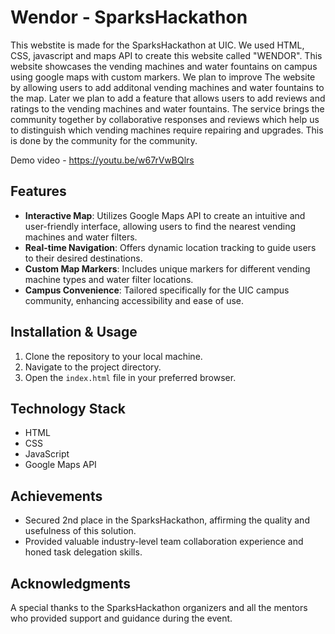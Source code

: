 # Wendor - SparksHackathon
This webstite is made for the SparksHackathon at UIC. We used HTML, CSS, javascript and maps API to create this website called "WENDOR".
This website showcases the vending machines and water fountains on campus using google maps with custom markers. We plan to improve The website by allowing users to add additonal vending machines and water fountains to the map. Later we plan to add a feature that allows users to add reviews and ratings to the vending machines and water fountains. The service brings the community together by collaborative responses and reviews which help us to distinguish which vending machines require repairing and upgrades. This is done by the community for the community.

Demo video - https://youtu.be/w67rVwBQlrs
## Features
- **Interactive Map**: Utilizes Google Maps API to create an intuitive and user-friendly interface, allowing users to find the nearest vending machines and water filters.
- **Real-time Navigation**: Offers dynamic location tracking to guide users to their desired destinations.
- **Custom Map Markers**: Includes unique markers for different vending machine types and water filter locations.
- **Campus Convenience**: Tailored specifically for the UIC campus community, enhancing accessibility and ease of use.

## Installation & Usage
1. Clone the repository to your local machine.
2. Navigate to the project directory.
3. Open the `index.html` file in your preferred browser.

## Technology Stack
- HTML
- CSS
- JavaScript
- Google Maps API

## Achievements
- Secured 2nd place in the SparksHackathon, affirming the quality and usefulness of this solution.
- Provided valuable industry-level team collaboration experience and honed task delegation skills.

## Acknowledgments
A special thanks to the SparksHackathon organizers and all the mentors who provided support and guidance during the event.




